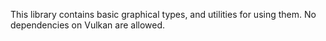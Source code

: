 This library contains basic graphical types, and utilities for using them.
No dependencies on Vulkan are allowed.
